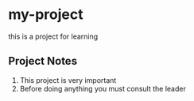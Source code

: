 # my-project
this is a project for learning
## Project Notes
1. This project is very important
2. Before doing anything you must consult the leader
